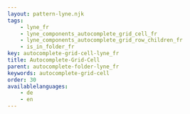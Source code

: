 ```yaml
---
layout: pattern-lyne.njk
tags: 
    - lyne_fr
    - lyne_components_autocomplete_grid_cell_fr
    - lyne_components_autocomplete_grid_row_children_fr
    - is_in_folder_fr
key: autocomplete-grid-cell-lyne_fr
title: Autocomplete-Grid-Cell
parent: autocomplete-folder-lyne_fr
keywords: autocomplete-grid-cell
order: 30
availablelanguages: 
    - de
    - en
---
```

